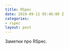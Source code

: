```yaml
---
title: RSpec
date: 2019-09-11 05:46:00 Z
categories:
- rspec
layout: post
---
```


Заметки про RSpec.